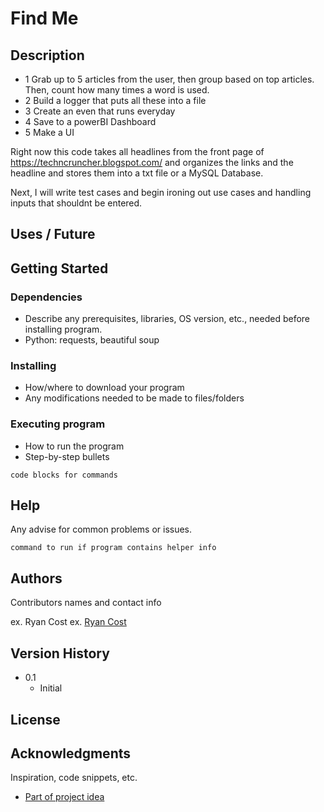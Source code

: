 # Find Me


## Description
* 1 Grab up to 5 articles from the user, then group based on top articles. Then, count how many times a word is used. 
* 2 Build a logger that puts all these into a file
* 3 Create an even that runs everyday
* 4 Save to a powerBI Dashboard
* 5 Make a UI

Right now this code takes all headlines from the front page of https://techncruncher.blogspot.com/ and organizes the links and the headline and stores them into a txt file or a MySQL Database.

Next, I will write test cases and begin ironing out use cases and handling inputs that shouldnt be entered.

## Uses / Future

## Getting Started

### Dependencies

* Describe any prerequisites, libraries, OS version, etc., needed before installing program.
* Python: requests, beautiful soup

### Installing

* How/where to download your program
* Any modifications needed to be made to files/folders

### Executing program

* How to run the program
* Step-by-step bullets
```
code blocks for commands
```

## Help

Any advise for common problems or issues.
```
command to run if program contains helper info
```

## Authors

Contributors names and contact info

ex. Ryan Cost
ex. [Ryan Cost](https://www.linkedin.com/in/ryan-c-118a6b167/)

## Version History

* 0.1
    * Initial
    
## License


## Acknowledgments

Inspiration, code snippets, etc.
* [Part of project idea](https://realpython.com/intermediate-python-project-ideas/#content-aggregator)
